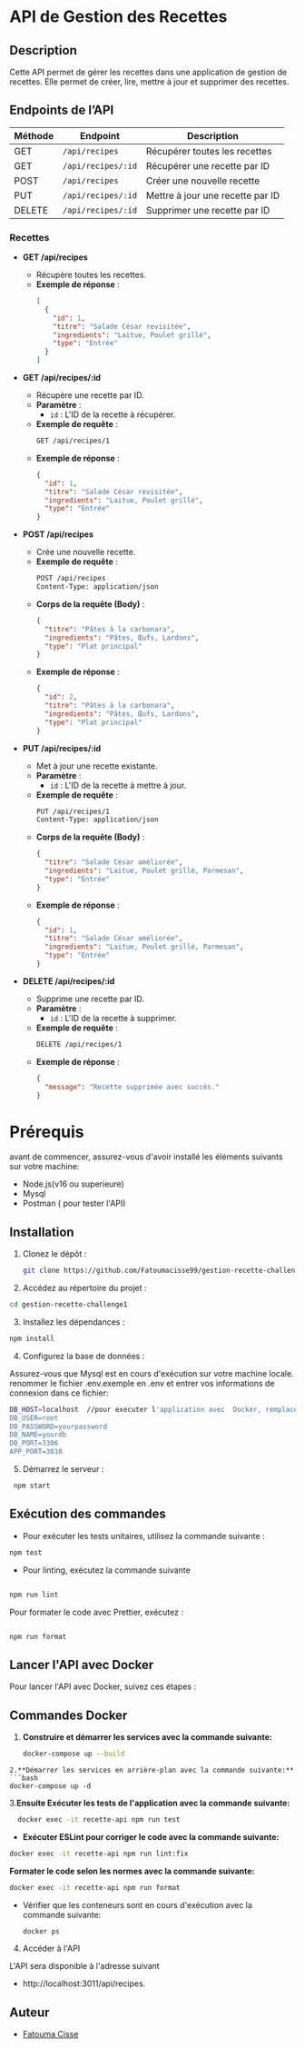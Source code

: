 # API de Gestion des Recettes

## Description

Cette API permet de gérer les recettes dans une application de gestion de recettes. Elle permet de créer, lire, mettre à jour et supprimer des recettes.

## Endpoints de l’API

| Méthode | Endpoint           | Description                      |
| ------- | ------------------ | -------------------------------- |
| GET     | `/api/recipes`     | Récupérer toutes les recettes    |
| GET     | `/api/recipes/:id` | Récupérer une recette par ID     |
| POST    | `/api/recipes`     | Créer une nouvelle recette       |
| PUT     | `/api/recipes/:id` | Mettre à jour une recette par ID |
| DELETE  | `/api/recipes/:id` | Supprimer une recette par ID     |

### Recettes

- **GET /api/recipes**

  - Récupère toutes les recettes.
  - **Exemple de réponse** :
    ```json
    [
      {
        "id": 1,
        "titre": "Salade César revisitée",
        "ingredients": "Laitue, Poulet grillé",
        "type": "Entrée"
      }
    ]
    ```

- **GET /api/recipes/:id**

  - Récupère une recette par ID.
  - **Paramètre** :
    - `id` : L'ID de la recette à récupérer.
  - **Exemple de requête** :
    ```bash
    GET /api/recipes/1
    ```
  - **Exemple de réponse** :
    ```json
    {
      "id": 1,
      "titre": "Salade César revisitée",
      "ingredients": "Laitue, Poulet grillé",
      "type": "Entrée"
    }
    ```

- **POST /api/recipes**

  - Crée une nouvelle recette.
  - **Exemple de requête** :
    ```bash
    POST /api/recipes
    Content-Type: application/json
    ```
  - **Corps de la requête (Body)** :
    ```json
    {
      "titre": "Pâtes à la carbonara",
      "ingredients": "Pâtes, Œufs, Lardons",
      "type": "Plat principal"
    }
    ```
  - **Exemple de réponse** :
    ```json
    {
      "id": 2,
      "titre": "Pâtes à la carbonara",
      "ingredients": "Pâtes, Œufs, Lardons",
      "type": "Plat principal"
    }
    ```

- **PUT /api/recipes/:id**

  - Met à jour une recette existante.
  - **Paramètre** :
    - `id` : L'ID de la recette à mettre à jour.
  - **Exemple de requête** :
    ```bash
    PUT /api/recipes/1
    Content-Type: application/json
    ```
  - **Corps de la requête (Body)** :
    ```json
    {
      "titre": "Salade César améliorée",
      "ingredients": "Laitue, Poulet grillé, Parmesan",
      "type": "Entrée"
    }
    ```
  - **Exemple de réponse** :
    ```json
    {
      "id": 1,
      "titre": "Salade César améliorée",
      "ingredients": "Laitue, Poulet grillé, Parmesan",
      "type": "Entrée"
    }
    ```

- **DELETE /api/recipes/:id**
  - Supprime une recette par ID.
  - **Paramètre** :
    - `id` : L'ID de la recette à supprimer.
  - **Exemple de requête** :
    ```bash
    DELETE /api/recipes/1
    ```
  - **Exemple de réponse** :
    ```json
    {
      "message": "Recette supprimée avec succès."
    }
    ```

# Prérequis

avant de commencer, assurez-vous d'avoir installé les éléments suivants sur votre machine:

- Node.js(v16 ou superieure)
- Mysql
- Postman ( pour tester l'API)

## Installation

1. Clonez le dépôt :

   ```bash
   git clone https://github.com/Fatoumacisse99/gestion-recette-challenge1.git

   ```

2. Accédez au répertoire du projet :

```bash
cd gestion-recette-challenge1
```

3. Installez les dépendances :

```bash
npm install
```

4. Configurez la base de données :

Assurez-vous que Mysql est en cours d'exécution sur votre machine locale.
renommer le fichier .env.exemple en .env et entrer vos informations de connexion dans ce fichier:

```bash
DB_HOST=localhost  //pour executer l'application avec  Docker, remplacer 'localhost'par 'db'
DB_USER=root
DB_PASSWORD=yourpassword
DB_NAME=yourdb
DB_PORT=3306
APP_PORT=3010
```

5. Démarrez le serveur :

```bash
 npm start
```

## Exécution des commandes

- Pour exécuter les tests unitaires, utilisez la commande suivante :

```bash
npm test
```

- Pour linting, exécutez la commande suivante

```bash

npm run lint
```

Pour formater le code avec Prettier, exécutez :

```bash

npm run format
```

## Lancer l'API avec Docker

Pour lancer l'API avec Docker, suivez ces étapes :

## Commandes Docker

1. **Construire et démarrer les services avec la commande suivante:**
   ```bash
   docker-compose up --build
   ```

````
2.**Démarrer les services en arrière-plan avec la commande suivante:**
```bash
docker-compose up -d
````

3.**Ensuite Exécuter les tests de l'application avec la commande suivante:**

```bash
  docker exec -it recette-api npm run test
```

- **Exécuter ESLint pour corriger le code avec la commande suivante:**

```bash
docker exec -it recette-api npm run lint:fix
```

**Formater le code selon les normes avec la commande suivante:**

```bash
docker exec -it recette-api npm run format
```

- Vérifier que les conteneurs sont en cours d'exécution avec la commande suivante:
  ```bash
  docker ps
  ```

4. Accéder à l'API

L'API sera disponible à l'adresse suivant

- http://localhost:3011/api/recipes.

## Auteur

- [Fatouma Cisse](https://github.com/Fatoumacisse99)
